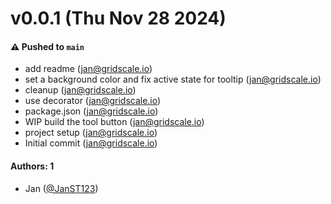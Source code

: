 # v0.0.1 (Thu Nov 28 2024)

#### ⚠️ Pushed to `main`

- add readme (jan@gridscale.io)
- set a background color and fix active state for tooltip (jan@gridscale.io)
- cleanup (jan@gridscale.io)
- use decorator (jan@gridscale.io)
- package.json (jan@gridscale.io)
- WIP build the tool button (jan@gridscale.io)
- project setup (jan@gridscale.io)
- Initial commit (jan@gridscale.io)

#### Authors: 1

- Jan ([@JanST123](https://github.com/JanST123))
